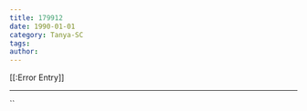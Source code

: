 ```yaml
---
title: 179912
date: 1990-01-01
category: Tanya-SC
tags: 
author: 
---
```


[[:Error Entry]]

---



``
